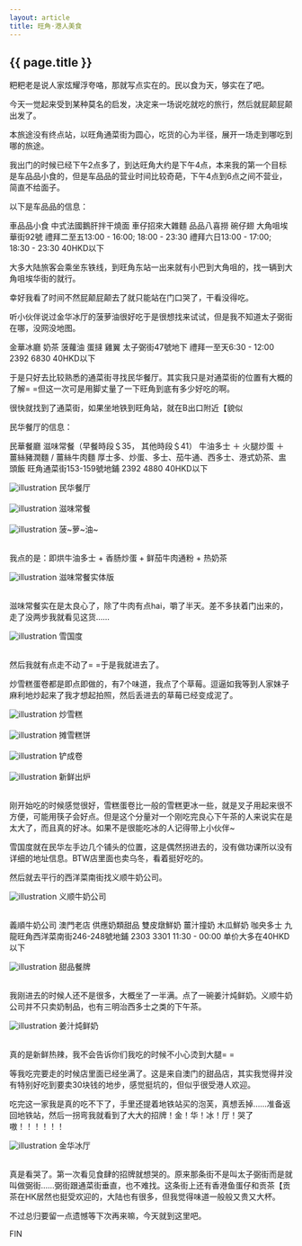 ```yaml
---
layout: article
title: 旺角·港人美食
---
```

<h2>{{ page.title }}</h2>

粑粑老是说人家炫耀浮夸咯，那就写点实在的。民以食为天，够实在了吧。

今天一觉起来受到某种莫名的启发，决定来一场说吃就吃的旅行，然后就屁颠屁颠出发了。

本旅途没有终点站，以旺角通菜街为圆心，吃货的心为半径，展开一场走到哪吃到哪的旅途。

我出门的时候已经下午2点多了，到达旺角大约是下午4点，本来我的第一个目标是车品品小食的，但是车品品的营业时间比较奇葩，下午4点到6点之间不营业，简直不给面子。

以下是车品品的信息：

車品品小食
     中式法國鵝肝拌干燒面 車仔招來大雜麵 品品八喜撈 碗仔翅
     大角咀埃華街92號
     禮拜二至五13:00 - 16:00; 18:00 - 23:30
     禮拜六日13:00 - 17:00; 18:30 - 23:30
     40HKD以下

大多大陆旅客会乘坐东铁线，到旺角东站一出来就有小巴到大角咀的，找一辆到大角咀埃华街的就行。

幸好我看了时间不然屁颠屁颠去了就只能站在门口哭了，干看没得吃。

听小伙伴说过金华冰厅的菠萝油很好吃于是很想找来试试，但是我不知道太子弼街在哪，没网没地图。

金華冰廳
     奶茶 菠蘿油 蛋撻 雞翼
     太子弼街47號地下
     禮拜一至天6:30 - 12:00
     2392 6830
     40HKD以下

于是只好去比较熟悉的通菜街寻找民华餐厅。其实我只是对通菜街的位置有大概的了解= =但这一次可是用脚丈量了一下旺角到底有多少好吃的啊。

很快就找到了通菜街，如果坐地铁到旺角站，就在B出口附近【貌似

民华餐厅的信息：

民華餐廳
     滋味常餐（早餐時段＄35， 其他時段＄41）
     牛油多士 ＋ 火腿炒蛋 ＋ 薑絲豬潤麵 / 薑絲牛肉麵
     厚士多、炒蛋、多士、茄牛通、西多士、港式奶茶、盅頭飯
     旺角通菜街153-159號地鋪
     2392 4880
     40HKD以下

<div>
	<img class = "illustration" src = "{{site.baseurl}}/photos/2014-09-04/02.jpg" alt = "illustration" />
	<span class = "image_credit">民华餐厅</span>
</div>
<br>

<div>
	<img class = "illustration" src = "{{site.baseurl}}/photos/2014-09-04/03.jpg" alt = "illustration" />
	<span class = "image_credit">滋味常餐</span>
</div>
<br>

<div>
	<img class = "illustration" src = "{{site.baseurl}}/photos/2014-09-04/04.jpg" alt = "illustration" />
	<span class = "image_credit">菠~萝~油~</span>
</div>
<br>

我点的是：即烘牛油多士 + 香肠炒蛋 + 鲜茄牛肉通粉 + 热奶茶

<div>
	<img class = "illustration" src = "{{site.baseurl}}/photos/2014-09-04/05.jpg" alt = "illustration" />
	<span class = "image_credit">滋味常餐实体版</span>
</div>
<br>

滋味常餐实在是太良心了，除了牛肉有点hai，嚼了半天。差不多扶着门出来的，走了没两步我就看见这货……

<div>
     <img class = "illustration" src = "{{site.baseurl}}/photos/2014-09-04/07.jpg" alt = "illustration" />
     <span class = "image_credit">雪国度</span>
</div>
<br>

然后我就有点走不动了= =于是我就进去了。

炒雪糕蛋卷都是即点即做的，有7个味道，我点了个草莓。逗逼如我等到人家妹子麻利地炒起来了我才想起拍照，然后丢进去的草莓已经变成泥了。

<div>
     <img class = "illustration" src = "{{site.baseurl}}/photos/2014-09-04/06.jpg" alt = "illustration" />
     <span class = "image_credit">炒雪糕</span>
</div>
<br>

<div>
     <img class = "illustration" src = "{{site.baseurl}}/photos/2014-09-04/09.jpg" alt = "illustration" />
     <span class = "image_credit">摊雪糕饼</span>
</div>
<br>

<div>
     <img class = "illustration" src = "{{site.baseurl}}/photos/2014-09-04/10.jpg" alt = "illustration" />
     <span class = "image_credit">铲成卷</span>
</div>
<br>

<div>
     <img class = "illustration" src = "{{site.baseurl}}/photos/2014-09-04/11.jpg" alt = "illustration" />
     <span class = "image_credit">新鲜出炉</span>
</div>
<br>

刚开始吃的时候感觉很好，雪糕蛋卷比一般的雪糕更冰一些，就是叉子用起来很不方便，可能用筷子会好点。但是这个分量对一个刚吃完良心下午茶的人来说实在是太大了，而且真的好冰。如果不是很能吃冰的人记得带上小伙伴~

雪国度就在民华左手边几个铺头的位置，这是偶然拐进去的，没有做功课所以没有详细的地址信息。BTW店里面也卖乌冬，看着挺好吃的。

然后就去平行的西洋菜南街找义顺牛奶公司。

<div>
     <img class = "illustration" src = "{{site.baseurl}}/photos/2014-09-04/12.jpg" alt = "illustration" />
     <span class = "image_credit">义顺牛奶公司</span>
</div>
<br>

義順牛奶公司
     澳門老店 供應奶類甜品
     雙皮燉鮮奶 薑汁撞奶 木瓜鮮奶 咖央多士
     九龍旺角西洋菜南街246-248號地鋪
     2303 3301
     11:30 - 00:00
     单价大多在40HKD以下

<div>
     <img class = "illustration" src = "{{site.baseurl}}/photos/2014-09-04/14.jpg" alt = "illustration" />
     <span class = "image_credit">甜品餐牌</span>
</div>
<br>

我刚进去的时候人还不是很多，大概坐了一半满。点了一碗姜汁炖鲜奶。义顺牛奶公司并不只卖奶制品，也有三明治西多士之类的下午茶。

<div>
     <img class = "illustration" src = "{{site.baseurl}}/photos/2014-09-04/13.jpg" alt = "illustration" />
     <span class = "image_credit">姜汁炖鲜奶</span>
</div>
<br>

真的是新鲜热辣，我不会告诉你们我吃的时候不小心烫到大腿= =

等我吃完要走的时候店里面已经坐满了。这是来自澳门的甜品店，其实我觉得并没有特别好吃到要卖30块钱的地步，感觉挺坑的，但似乎很受港人欢迎。

吃完这一家我是真的吃不下了，手里还提着地铁站买的泡芙，真想丢掉……准备返回地铁站，然后一拐弯我就看到了大大的招牌！金！华！冰！厅！哭了嗷！！！！！！

<div>
     <img class = "illustration" src = "{{site.baseurl}}/photos/2014-09-04/15.jpg" alt = "illustration" />
     <span class = "image_credit">金华冰厅</span>
</div>
<br>

真是看哭了。第一次看见食肆的招牌就想哭的。原来那条街不是叫太子弼街而是就叫做弼街……弼街跟通菜街垂直，也不难找。这条街上还有香港鱼蛋仔和贡茶【贡茶在HK居然也挺受欢迎的，大陆也有很多，但我觉得味道一般般又贵又大杯。

不过总归要留一点遗憾等下次再来嘛，今天就到这里吧。

FIN